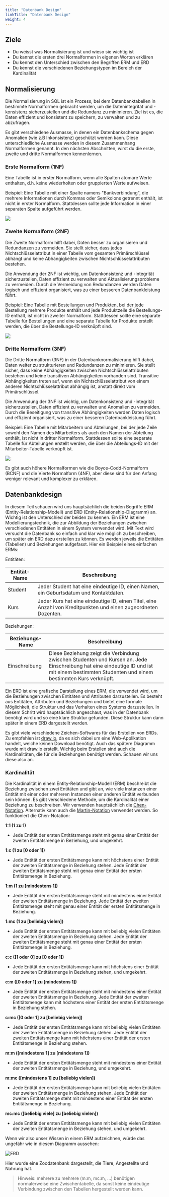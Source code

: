 ```yaml
---
title: "Datenbank Design"
linkTitle: "Datenbank Design"
weight: 4
---
```


## Ziele
* Du weisst was Normalisierung ist und wieso sie wichtig ist
* Du kannst die ersten drei Normalformen in eigenen Worten erklären
* Du kennst den Unterschied zwischen den Begriffen ERM und ERD
* Du kennst die verschiedenen Beziehungstypen im Bereich der Kardinalität

## Normalisierung
Die Normalisierung in SQL ist ein Prozess, bei dem Datenbanktabellen in bestimmte Normalformen gebracht werden, um die
Datenintegrität und -konsistenz sicherzustellen und die Redundanz zu minimieren. Ziel ist es, die Daten effizient und
konsistent zu speichern, zu verwalten und zu abzufragen.

Es gibt verschiedene Ausmasse, in denen ein Datenbankschema gegen Anomalien (wie z.B Inkonsistenz) geschützt werden 
kann. Diese unterschiedliche Ausmasse werden in diesem Zusammenhang Normalformen genannt. In den nächsten Abschnitten, 
wirst du die erste, zweite und dritte Normalformen kennenlernen.

### Erste Normalform (1NF)
Eine Tabelle ist in erster Normalform, wenn alle Spalten atomare Werte enthalten, d.h. keine
wiederholten oder gruppierten Werte aufweisen.

Beispiel: Eine Tabelle mit einer Spalte namens "Bankverbindung", die mehrere Informationen durch Kommas oder Semikolons
getrennt enthält, ist nicht in erster Normalform. Stattdessen sollte jede Information in einer separaten Spalte
aufgeführt werden.

![](../images/1.Normalform.png)

### Zweite Normalform (2NF)
Die Zweite Normalform hilft dabei, Daten besser zu organisieren und Redundanzen zu vermeiden. Sie stellt sicher, 
dass jedes Nichtschlüsselattribut in einer Tabelle vom gesamten Primärschlüssel abhängt und keine Abhängigkeiten 
zwischen Nichtschlüsselattributen bestehen.

Die Anwendung der 2NF ist wichtig, um Datenkonsistenz und -integrität sicherzustellen, Daten effizient zu verwalten und 
Aktualisierungsprobleme zu vermeiden. Durch die Vermeidung von Redundanzen werden Daten logisch und effizient 
organisiert, was zu einer besseren Datenbankleistung führt.

Beispiel: Eine Tabelle mit Bestellungen und Produkten, bei der jede Bestellung mehrere Produkte enthält und jede
Produktzeile die Bestellungs-ID enthält, ist nicht in zweiter Normalform. Stattdessen sollte eine separate Tabelle
für Bestellungen und eine separate Tabelle für Produkte erstellt werden, die über die Bestellungs-ID verknüpft sind.

![](../images/2.Normalform.png)

### Dritte Normalform (3NF)
Die Dritte Normalform (3NF) in der Datenbanknormalisierung hilft dabei, Daten weiter zu strukturieren und Redundanzen zu
minimieren. Sie stellt sicher, dass keine Abhängigkeiten zwischen Nichtschlüsselattributen bestehen und keine 
transitiven Abhängigkeiten vorhanden sind. Transitive Abhängigkeiten treten auf, wenn ein Nichtschlüsselattribut von 
einem anderen Nichtschlüsselattribut abhängig ist, anstatt direkt vom Primärschlüssel.

Die Anwendung der 3NF ist wichtig, um Datenkonsistenz und -integrität sicherzustellen, Daten effizient zu verwalten und 
Anomalien zu vermeiden. Durch die Beseitigung von transitive Abhängigkeiten werden Daten logisch und effizient 
organisiert, was zu einer besseren Datenbankleistung führt.

Beispiel: Eine Tabelle mit Mitarbeitern und Abteilungen, bei der jede Zeile sowohl den Namen des Mitarbeiters als auch
den Namen der Abteilung enthält, ist nicht in dritter Normalform. Stattdessen sollte eine separate Tabelle für
Abteilungen erstellt werden, die über die Abteilungs-ID mit der Mitarbeiter-Tabelle verknüpft ist.

![](../images/3.Normalform.png)

Es gibt auch höhere Normalformen wie die Boyce-Codd-Normalform (BCNF) und die Vierte Normalform (4NF), aber diese sind
für den Anfang weniger relevant und komplexer zu erklären.

## Datenbankdesign
In diesem Teil schauen wird uns hauptsächlich die beiden Begriffe ERM (Entity-Relationship-Modell) und ERD
(Entity-Relationship-Diagramm) an. Wichtig ist den Unterschied der beiden zu kennen.
Ein ERM ist eine Modellierungstechnik, die zur Abbildung der Beziehungen zwischen verschiedenen Entitäten in
einem System verwendet wird. Mit Text wird versucht die Datenbank so einfach und klar wie möglich zu beschreiben, um 
später ein ERD dazu erstellen zu können. Es werden jeweils die Entitäten (Tabellen) und Beziehungen aufgefasst.
Hier ein Beispiel eines einfachen ERMs:

Entitäten:

| Entität-Name | Beschreibung                                                                                                   |
|--------------|----------------------------------------------------------------------------------------------------------------|
| Student      | Jeder Student hat eine eindeutige ID, einen Namen, ein Geburtsdatum und Kontaktdaten.                          |
| Kurs         | Jeder Kurs hat eine eindeutige ID, einen Titel, eine Anzahl von Kreditpunkten und einen zugeordneten Dozenten. |

Beziehungen:

| Beziehungs-Name | Beschreibung                                                                                                                                                                                 |
|-----------------|----------------------------------------------------------------------------------------------------------------------------------------------------------------------------------------------|
| Einschreibung   | Diese Beziehung zeigt die Verbindung zwischen Studenten und Kursen an. Jede Einschreibung hat eine eindeutige ID und ist mit einem bestimmten Studenten und einem bestimmten Kurs verknüpft. |

Ein ERD ist eine grafische Darstellung eines ERM, die verwendet wird, um die Beziehungen
zwischen Entitäten und Attributen darzustellen. Es besteht aus Entitäten, Attributen und Beziehungen und bietet eine 
formale Möglichkeit, die Struktur und das Verhalten eines Systems darzustellen. In diesem Schritt wird hauptsächlich 
angeschaut, was in der Datenbank benötigt wird und so eine klare Struktur gefunden. Diese Struktur kann dann später in 
einem ERD dargestellt werden.

Es gibt viele verschiedene Zeichen-Softwares für das Erstellen von ERDs. Zu empfehlen ist [draw.io](https://draw.io), 
da es sich dabei um eine Web-Applikation handelt, welche keinen Download benötigt. Auch das spätere Diagramm wurde mit 
draw.io erstellt. Wichtig beim Erstellen sind auch die Kardinalitäten, die für die Beziehungen benötigt werden. 
Schauen wir uns diese also an.

### Kardinalität

Die Kardinalität in einem Entity-Relationship-Modell (ERM) beschreibt die Beziehung zwischen zwei Entitäten und gibt an,
wie viele Instanzen einer Entität mit einer oder mehreren Instanzen einer anderen Entität verbunden sein können. 
Es gibt verschiedene Methode, um die Kardinalität einer Beziehung zu beschreiben. Wir verwenden hauptsächlich die 
[Chen-Notation](https://de.wikipedia.org/wiki/Chen-Notation). Alternativ kann auch die 
[Martin-Notation](https://de.wikipedia.org/wiki/Martin-Notation) verwendet werden. So funktioniert die Chen-Notation:

**1:1 (1 zu 1)**
* Jede Entität der ersten Entitätsmenge steht mit genau einer Entität der zweiten Entitätsmenge in Beziehung, und 
umgekehrt.

**1:c (1 zu [0 oder 1])**
* Jede Entität der ersten Entitätsmenge kann mit höchstens einer Entität der zweiten Entitätsmenge in Beziehung stehen. 
Jede Entität der zweiten Entitätsmenge steht mit genau einer Entität der ersten Entitätsmenge in Beziehung.

**1:m (1 zu [mindestens 1])**
* Jede Entität der ersten Entitätsmenge steht mit mindestens einer Entität der zweiten Entitätsmenge in Beziehung. 
Jede Entität der zweiten Entitätsmenge steht mit genau einer Entität der ersten Entitätsmenge in Beziehung.

**1:mc (1 zu [beliebig vielen])**
* Jede Entität der ersten Entitätsmenge kann mit beliebig vielen Entitäten der zweiten Entitätsmenge in Beziehung 
stehen. Jede Entität der zweiten Entitätsmenge steht mit genau einer Entität der ersten Entitätsmenge in Beziehung.

**c:c ([1 oder 0] zu [0 oder 1])**
* Jede Entität der ersten Entitätsmenge kann mit höchstens einer Entität der zweiten Entitätsmenge in Beziehung stehen, 
und umgekehrt.

**c:m ([0 oder 1] zu [mindestens 1])**
* Jede Entität der ersten Entitätsmenge steht mit mindestens einer Entität der zweiten Entitätsmenge in Beziehung. 
Jede Entität der zweiten Entitätsmenge kann mit höchstens einer Entität der ersten Entitätsmenge in Beziehung stehen.

**c:mc ([0 oder 1] zu [beliebig vielen])**
* Jede Entität der ersten Entitätsmenge kann mit beliebig vielen Entitäten der zweiten Entitätsmenge in Beziehung 
stehen. Jede Entität der zweiten Entitätsmenge kann mit höchstens einer Entität der ersten Entitätsmenge in Beziehung 
stehen.

**m:m ([mindestens 1] zu [mindestens 1])**
* Jede Entität der ersten Entitätsmenge steht mit mindestens einer Entität der zweiten Entitätsmenge in Beziehung, 
und umgekehrt.

**m:mc ([mindestens 1] zu [beliebig vielen])**
* Jede Entität der ersten Entitätsmenge kann mit beliebig vielen Entitäten der zweiten Entitätsmenge in Beziehung 
stehen. Jede Entität der zweiten Entitätsmenge steht mit mindestens einer Entität der ersten Entitätsmenge in Beziehung.

**mc:mc ([beliebig viele] zu [beliebig vielen])**
* Jede Entität der ersten Entitätsmenge kann mit beliebig vielen Entitäten der zweiten Entitätsmenge in Beziehung 
stehen, und umgekehrt.

Wenn wir also unser Wissen in einem ERM aufzeichnen, würde das ungefähr wie in diesem Diagramm aussehen:

![ERD](../images/ERD.jpg)

Hier wurde eine Zoodatenbank dargestellt, die Tiere, Angestellte und Nahrung hat.
> Hinweis: mehrere zu mehrere (m:m, mc:m, ...) benötigen normalerweise eine Zwischentabelle, da sonst keine eindeutige
> Verbindung zwischen den Tabellen hergestellt werden kann.